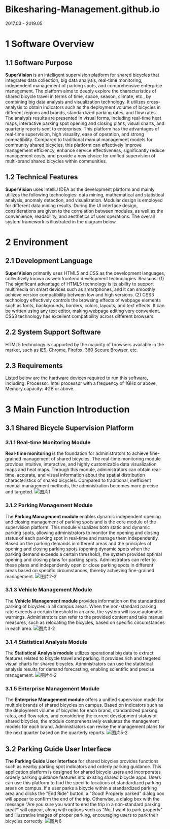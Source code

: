 # Bikesharing-Management.github.io
2017.03 - 2019.05
# 1 Software Overview
## 1.1 Software Purpose
**SuperVision**  is an intelligent supervision platform for shared bicycles that integrates data collection, big data analysis, real-time monitoring, independent management of parking spots, and comprehensive enterprise management. The platform aims to deeply explore the characteristics of shared bicycle travel in terms of time, space, season, climate, etc., by combining big data analysis and visualization technology. It utilizes cross-analysis to obtain indicators such as the deployment volume of bicycles in different regions and brands, standardized parking rates, and flow rates. The analysis results are presented in visual forms, including real-time heat maps, interactive parking spot opening and closing plans, visual charts, and quarterly reports sent to enterprises. This platform has the advantages of real-time supervision, high visuality, ease of operation, and strong compatibility. Compared to traditional manual management models for community shared bicycles, this platform can effectively improve management efficiency, enhance service effectiveness, significantly reduce management costs, and provide a new choice for unified supervision of multi-brand shared bicycles within communities.

## 1.2 Technical Features
**SuperVision**  uses IntelliJ IDEA as the development platform and mainly utilizes the following technologies: data mining, mathematical and statistical analysis, anomaly detection, and visualization. Modular design is employed for different data mining results. During the UI interface design, considerations are given to the correlation between modules, as well as the convenience, readability, and aesthetics of user operations. The overall system framework is illustrated in the diagram below.

# 2 Environment
## 2.1 Development Language
**SuperVision**  primarily uses HTML5 and CSS as the development languages, collectively known as web frontend development technologies.
Reasons: (1) The significant advantage of HTML5 technology is its ability to support multimedia on smart devices such as smartphones, and it can smoothly achieve version compatibility between low and high versions. (2) CSS3 technology effectively controls the browsing effects of webpage elements such as fonts, backgrounds, borders, colors, layouts, and text effects. It can be written using any text editor, making webpage editing very convenient. CSS3 technology has excellent compatibility across different browsers.
## 2.2 System Support Software
HTML5 technology is supported by the majority of browsers available in the market, such as IE9, Chrome, Firefox, 360 Secure Browser, etc.

## 2.3 Requirements
Listed below are the hardware devices required to run this software, including:
Processor: Intel processor with a frequency of 1GHz or above, Memory capacity: 4GB or above.

# 3 Main Function Introduction
## 3.1 Shared Bicycle Supervision Platform
### 3.1.1 Real-time Monitoring Module
**Real-time monitoring** is the foundation for administrators to achieve fine-grained management of shared bicycles. The real-time monitoring module provides intuitive, interactive, and highly customizable data visualization maps and heat maps. Through this module, administrators can obtain real-time, accurate, and visual information about the spatial distribution characteristics of shared bicycles. Compared to traditional, inefficient manual management methods, the administration becomes more precise and targeted.
![图片1](https://github.com/inspiritU/Bikesharing-Management.github.io/assets/122147020/07dd5c51-68dc-48b4-9271-9ad9ed506820)

### 3.1.2 Parking Management Module
The **Parking Management module** enables dynamic independent opening and closing management of parking spots and is the core module of the supervision platform. This module visualizes both static and dynamic parking spots, allowing administrators to monitor the opening and closing status of each parking spot in real-time and manage them independently. Based on the parking demands in different areas and the principles of opening and closing parking spots (opening dynamic spots when the parking demand exceeds a certain threshold), the system provides optimal opening and closing plans for parking spots. Administrators can refer to these plans and independently open or close parking spots in different areas based on specific circumstances, thereby achieving fine-grained management.
![图片2-2](https://github.com/inspiritU/Bikesharing-Management.github.io/assets/122147020/dc5d6069-af03-42a2-8bbd-526284c2c59c)

### 3.1.3 Vehicle Management Module
The **Vehicle Management module** provides information on the standardized parking of bicycles in all campus areas. When the non-standard parking rate exceeds a certain threshold in an area, the system will issue automatic warnings. Administrators can refer to the provided content and take manual measures, such as relocating the bicycles, based on specific circumstances in each area.
![图片3-2](https://github.com/inspiritU/Bikesharing-Management.github.io/assets/122147020/92fb31d6-51a5-4adc-8977-9d38f250780d)

### 3.1.4 Statistical Analysis Module
The **Statistical Analysis module** utilizes operational big data to extract features related to bicycle travel and parking. It provides rich and targeted visual charts for shared bicycles. Administrators can use the statistical analysis results for demand forecasting, enabling scientific and precise management.
![图片4-2](https://github.com/inspiritU/Bikesharing-Management.github.io/assets/122147020/693d2702-580a-4325-ab98-31c35f044252)

### 3.1.5 Enterprise Management Module
The **Enterprise Management module** offers a unified supervision model for multiple brands of shared bicycles on campus. Based on indicators such as the deployment volume of bicycles for each brand, standardized parking rates, and flow rates, and considering the current development status of shared bicycles, the module comprehensively evaluates the management models for each brand. Administrators can revise the management plans for the next quarter based on the quarterly reports.
![图片5-2](https://github.com/inspiritU/Bikesharing-Management.github.io/assets/122147020/738bab64-2a29-461f-86f4-4e4fdb193a68)

## 3.2 Parking Guide User Interface
**The Parking Guide User Interface** for shared bicycles provides functions such as nearby parking spot indicators and orderly parking guidance. This application platform is designed for shared bicycle users and incorporates orderly parking guidance features into existing shared bicycle apps. Users can use this platform to find the specific locations of standardized parking areas on campus. If a user parks a bicycle within a standardized parking area and clicks the "End Ride" button, a "Good! Properly parked" dialog box will appear to confirm the end of the trip. Otherwise, a dialog box with the message "Are you sure you want to end the trip in a non-standard parking area?" will appear, along with options such as "No, I want to park properly" and illustrative images of proper parking, encouraging users to park their bicycles correctly.
![图片6](https://github.com/inspiritU/Bikesharing-Management.github.io/assets/122147020/3f878419-ec5c-4299-be3b-10a507441f5e)

